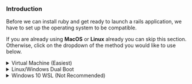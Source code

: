 ### Introduction
Before we can install ruby and get ready to launch a rails application, we have to set up the operating system to be compatible. 

If you are already using __MacOS__ or __Linux__ already you can skip this section. Otherwise, click on the dropdown of the method you would like to use below.


<details markdown="block">
<summary class="dropDown-header">Virtual Machine (Easiest)
</summary>

A Virtual Machine is the easiest and most reilable way of getting started with Web Development.  A Virtual Machine is simply an entire "computer" that runs inside of your current OS. The only drawback of a VM is that it can be slow because you're essentially running two computers at the same time, but there are things we will do to improve performance.

### Step 1: Downloads

Installation of a VM is a simple process. This guide uses Oracle's 'VirtualBox' program to create and run the VM. It's open source, free and simple. What more can you ask of a piece of software? Now let's make sure we have everything downloaded and ready for installation:

#### Step 1.1.1: Downloading Virtual Box


[Click here](https://www.virtualbox.org/wiki/Downloads) and download VirtualBox for Windows hosts.

#### Step 1.1.2: Linux download

There are thousands of versions of Linux out there, but Ubuntu is undoubtedly one of the most popular and user friendly. When installing on a VM we recommend [downloading](http://mirror.us.leaseweb.net/ubuntu-cdimage/xubuntu/releases/18.04/release/xubuntu-18.04-desktop-amd64.iso) and installing [Xubuntu 18.04](https://xubuntu.org/release/18-04/). Xubuntu uses the same base software as Ubuntu, but has a display that requires less computer resources, and thus, is better for VM environments.

### Step 2: Installing Virtualbox and setting up Xubuntu

#### Step 2.1: Installing VirtualBox

The installation of VirtualBox is a very straight forward process. It doesn't require any technical knowledge and is the same as installing any other computer program on your Windows computer. Double-clicking the downloaded file is sufficient to start the installation process. Any additional options prompted by the installation are left for the user to decide (such as creating a desktop icon and so on). After the installation is finished (the progress bar might get stuck for a few minutes, just wait for it to finish) search for your newly installed Virtual Box program and run it.

#### Step 2.2: Setting up Xubuntu
Now that you have Virtual Box installed, double click the icon and you should see something like this:

![installed_vbox](https://i.imgur.com/VO9Y1Si.png)

Click on the 'New' button to create a virtual operating system. Find your operating system in the dropdown menu (Linux/Ubuntu) and name it as you wish. Continue by pressing next and choose the following options in the next steps:

  1. Memory size - Use 2048 MB or more if possible.  Ideally, this amount should be about half of your computers maximum. For example, if you have 8GB of RAM memory, allocate 4GB to your virtual operating system.

  2. Hard disk - Create a virtual hard disk

  3. Hard disk file type - Choose the VDI (VirtualBox Disk Image) option

  4. Storage on physical hard disk - Dynamically allocated

  5. File location and size - We recommend at least 20GB for the virtual hard disk.

After completing the last step, click the Create button. Your newly created virtual OS should be in the menu now. 

Right click on it and go to Settings. Click on the __System__ tab and then the __Processor__ Tab.  Increase the __Processor(s)__ to 2.

Next, go to the __Storage__ tab and click the __Empty__ CD Icon. Add the Xubuntu iso file you downloaded earlier:

![choose_disc_vbox](https://i.imgur.com/KvF7FHJ.png)

With all that complete, click __OK__ to save the changes.

You can start the VM by right clicking on the icon in the menu and selecting Start then Normal Start.

When the VM starts up you'll be asked to install Xubuntu. The process is very simple and all of the default options can be left alone - including the Installation type ("Erase disk and install Ubuntu"). It may sound dangerous, but the VM can only see the "Hard Drive" of the VM. This is the beauty of VMs - the ability to separate the physical space of your computer across many VMs.

The rest of the installation is pretty straightforward, but should you have any questions you can find Ubunutu's official installation guide for Ubuntu [here](https://tutorials.ubuntu.com/tutorial/tutorial-install-ubuntu-desktop#0).

### Step 3: Installing Guest Additions and enabling them

 Your regular operating system (Windows in this case) is called the **Host** and all other operating systems that run as Virtual Machines are called **Guests**. To make working in your Guest OS easier you need to install Guest Additions. Guest Additions add a lot of functionality to the Guest OS like 'Drag n Drop' files, full-screen guest mode, shared folders and copy/paste between host and guest.

Installing Guest Additions can be tricky, but luckily there is Youtube. Check out [this video](https://www.youtube.com/watch?v=qNecdUsuTPw) by ProgrammingKnowledge on how to install the Guest Additions.  Their installation may look different than yours, but all of the commands are the same.

Installing the Guest Additions is the hardest part of setting up a VM.

### Understanding how VM works

It's important to note a few things about coding in a virtual environment:

* All installations are done in the VM. You will install everything you need for coding inside the Guest OS including Ruby, Rails, and Javascript.

* You will now follow all Linux installation instructions

* All of the development related to TOP is done in the VM.

* It's easiest to go full screen (Edit > Full-Screen Mode) and forget about the host OS.

</details>

<details markdown="block">
<summary class="dropDown-header">Linux/Windows Dual Boot
</summary>

*Read this whole section before continuing*

Dual-booting provides you two operating systems that you can switch from with a simple reboot. Each partition will not modify the other unless you explicitly do so. Be sure you back up any important data and have a way to ask for help before you continue. If you get lost, scared, or stuck we're here to help in the [Odin Tech Support chat room](https://discordapp.com/channels/505093832157691914/514204667245363200). Come say "Hi".

### Step 1: Downloading Linux

First you will need to download the version of linux you wish to install onto your computer. Ubuntu comes in different versions ("flavors"), but we suggested the standard [Ubuntu](https://www.ubuntu.com/download/desktop) or [Xubuntu](https://xubuntu.org/) if you're using an older computer. Be sure to download the 64-bit version of [Ubuntu](https://www.ubuntu.com/download/desktop/thank-you?version=18.04.1&architecture=amd64) or [Xubuntu](http://mirror.us.leaseweb.net/ubuntu-cdimage/xubuntu/releases/18.04/release/xubuntu-18.04-desktop-amd64.iso).

### Step 2: Creating a bootable flash-drive

(If you do not have a flash-drive, you can also burn the image to a CD or DVD)

Next you will create a bootable flash drive so you can install Ubuntu to your hard drive.

Follow [this guide](https://tutorials.ubuntu.com/tutorial/tutorial-create-a-usb-stick-on-windows#0) for instructions on how to create a bootable USB drive.

Note: You can use this method to try out different [flavors of Ubuntu](https://www.ubuntu.com/download/flavours) if you would like. These images allow you to try the different flavors of Ubuntu without committing to an installation. Just note that because the OS is running from the USB drive it will be slow and can decrease the life of your USB drive.

### Step 3: Installing Ubuntu along side Windows

#### Step 3.1: Booting from the flash-drive

First you will need to boot into Linux on your flash-drive. The exact steps may vary, but on a general level you will need to:

* Insert the flash drive into the computer
* Reboot the computer
* Select the flash drive as the bootable device instead of the hard drive

For example, on a Dell computer you would need to plug in the USB drive, reboot the computer and press the F12 key when the computer is first booting up. This brings up the boot menu. From there you can select your USB drive to boot from.  Your computer may not be the same, so google will be your friend in trying to figure it out.

#### Step 3.1: Installing Ubuntu

If you would like to play with the version of Ubuntu you installed on the flash drive, click 'try me' instead of 'install'. When you have found a flavor of Ubuntu you like, click 'Install' and continue to the next step.

The installation of Ubuntu is where the real changes start happening to your computer. The default settings are mostly perfect, but be sure to "__Install Ubuntu alongside Windows__" and change is the allocated disk space allowed for Linux to 30 GB (or more if you can).

For step by step instructions please follow this [installation guide](https://tutorials.ubuntu.com/tutorial/tutorial-install-ubuntu-desktop#0) from the creators of Ubuntu.

</details>

<details markdown="block">
<summary class="dropDown-header">Windows 10 WSL (Not Recommended)
</summary>

Microsoft has recently made a shift to embrace open source and support developers. One of the biggest things they did with Windows 10 was introduce the Windows Subsystem for Linux (WSL) which is a linux command line within Windows. Of course there are a couple minor adjustments you need to make, but once you have it up and running, you can essentially follow the Ubuntu instructions.

With that being said, WSL is still rather buggy with Ruby and Rails so we suggest you use a Virtual Machine instead. It will save you headaches in the long run.

Since the 2017 Fall Creators Update, Microsoft has made it easy to get up and running using [Windows Settings and the Microsoft Store](https://winaero.com/blog/enable-wsl-windows-10-fall-creators-update/). It's as simple as installing via the Microsoft Store.

### Step 1: Install WSL

Microsoft has made installing WSL super simple. To install this feature you need to

* Open your start menu and start searching for "Microsoft Store"
* Enter "Ubuntu" into the search field of the store. 
* Click on the orange "Ubuntu 18.04" and then "Get".

This will install the Windows Subsystem for Linux on your computer.  The process will take about 10 minutes to complete, depending on your internet connection.

NOTE: If you run into an error, click [here](https://aka.ms/wslinstall) and follow the directions to enable and install WSL.

### Step 2: Starting WSL

Windows Subsystem for Linux is nothing more than a linux terminal inside of Windows. To start the program simply open your start menu and search for "Ubuntu 18.04". The first time you run the program you may get a message, "Installing, this may take a few minutes..." Sit tight and give it a few moments. When complete, you will be asked to create a new user and password. This is how you will log into your WSL installation.

### Step 3: Set up Symbolic Link

When Ubuntu was set up, your windows file system (C-Drive) was mapped to the `/mnt` directory in Ubuntu. To make your life much easier we are going to set up a shortcut between your C-Drive and your "Home" folder inside of WSL.

#### Step 3.1: Create Directory for your Projects

You can choose to put your project files anywhere you want, but we're going to assume you are cool and put a projects folder in your Documents folder.

From inside the Ubuntu terminal type:

~~~bash
mkdir /mnt/c/Users/<Your Windows Username>/Documents/Projects
~~~

(Replace `<Your Windows Username>` with your Windows username). This will create a new `Projects` folder inside of your Documents folder. Obviously you could have used windows explorer to click your way there too, but why not use our fancy new toy?

#### Step 3.2: Create the Symbolic Link

Next, we're going to establish a link to connect this new Projects folder to your WSL "Home" directory.  This is important for many behind-the-scenes reasons.

At your Ubuntu command prompt type:

~~~bash
ln -s /mnt/c/Users/<your windows user name>/Documents/Projects ~/Projects
~~~

### Important Notes

* Any projects created from the WSL Terminal need to be placed inside the Projects directory

* The WSL program files are well hidden but it's super important that you do not edit these files from Windows. Ignoring this will cause serious problems to your Ubuntu installation and possibly your Windows installation.

</details>
